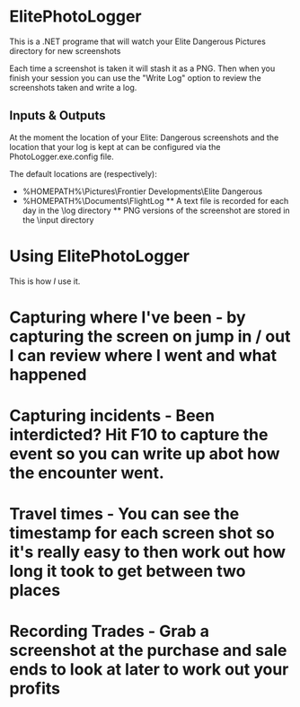 # ElitePhotoLogger

This is a .NET programe that will watch your Elite Dangerous Pictures directory for new screenshots

Each time a screenshot is taken it will stash it as a PNG. Then when you finish your session you can use the "Write Log" option to review the screenshots taken and write a log.

## Inputs & Outputs

At the moment the location of your Elite: Dangerous screenshots and the location that your log is kept at can be configured via the PhotoLogger.exe.config file.

The default locations are (respectively):
* %HOMEPATH%\Pictures\Frontier Developments\Elite Dangerous
* %HOMEPATH%\Documents\FlightLog
** A text file is recorded for each day in the \log directory
** PNG versions of the screenshot are stored in the \input directory

# Using ElitePhotoLogger

This is how _I_ use it.

# Capturing where I've been - by capturing the screen on jump in / out I can review where I went and what happened
# Capturing incidents - Been interdicted? Hit F10 to capture the event so you can write up abot how the encounter went.
# Travel times - You can see the timestamp for each screen shot so it's really easy to then work out how long it took to get between two places
# Recording Trades - Grab a screenshot at the purchase and sale ends to look at later to work out your profits
